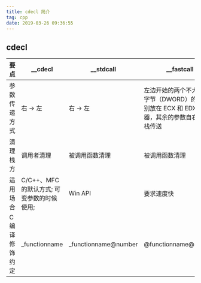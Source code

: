 ```yaml
---
title: cdecl 简介
tag: cpp
date: 2019-03-26 09:36:55
---
```


## cdecl

| 要点 | __cdecl | __stdcall | __fastcall |
| --- | --- | --- | --- |
| 参数传递方式 | 右 -> 左 | 右 -> 左 | 左边开始的两个不大于 4 字节（DWORD）的参数分别放在 ECX 和 EDX 寄存器，其余的参数自右向左压栈传送 |
| 清理栈方 | 调用者清理 | 被调用函数清理 | 被调用函数清理 |
| 适用场合 | C/C++、MFC 的默认方式; 可变参数的时候使用; | Win API | 要求速度快 |
| C 编译修饰约定 | _functionname | _functionname@number | @functionname@number |